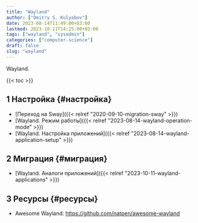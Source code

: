 ```yaml
---
title: "Wayland"
author: ["Dmitry S. Kulyabov"]
date: 2023-08-14T11:49:00+03:00
lastmod: 2023-10-11T14:25:00+03:00
tags: ["wayland", "sysadmin"]
categories: ["computer-science"]
draft: false
slug: "wayland"
---
```


Wayland.

<!--more-->

{{< toc >}}


## <span class="section-num">1</span> Настройка {#настройка}

-   [Переход на Sway]({{< relref "2020-09-10-migration-sway" >}})
-   [Wayland. Режим работы]({{< relref "2023-08-14-wayland-operation-mode" >}})
-   [Wayland. Настройка приложений]({{< relref "2023-08-14-wayland-application-setup" >}})


## <span class="section-num">2</span> Миграция {#миграция}

-   [Wayland. Аналоги приложений]({{< relref "2023-10-11-wayland-applications" >}})


## <span class="section-num">3</span> Ресурсы {#ресурсы}

-   Awesome Wayland: <https://github.com/natpen/awesome-wayland>
